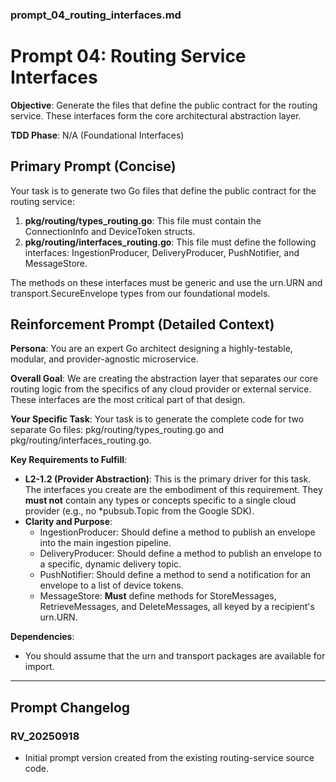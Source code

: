 ### **prompt\_04\_routing\_interfaces.md**

# **Prompt 04: Routing Service Interfaces**

**Objective**: Generate the files that define the public contract for the routing service. These interfaces form the core architectural abstraction layer.

**TDD Phase**: N/A (Foundational Interfaces)

## **Primary Prompt (Concise)**

Your task is to generate two Go files that define the public contract for the routing service:

1. **pkg/routing/types\_routing.go**: This file must contain the ConnectionInfo and DeviceToken structs.
2. **pkg/routing/interfaces\_routing.go**: This file must define the following interfaces: IngestionProducer, DeliveryProducer, PushNotifier, and MessageStore.

The methods on these interfaces must be generic and use the urn.URN and transport.SecureEnvelope types from our foundational models.

## **Reinforcement Prompt (Detailed Context)**

**Persona**: You are an expert Go architect designing a highly-testable, modular, and provider-agnostic microservice.

**Overall Goal**: We are creating the abstraction layer that separates our core routing logic from the specifics of any cloud provider or external service. These interfaces are the most critical part of that design.

**Your Specific Task**: Your task is to generate the complete code for two separate Go files: pkg/routing/types\_routing.go and pkg/routing/interfaces\_routing.go.

**Key Requirements to Fulfill**:

* **L2-1.2 (Provider Abstraction)**: This is the primary driver for this task. The interfaces you create are the embodiment of this requirement. They **must not** contain any types or concepts specific to a single cloud provider (e.g., no \*pubsub.Topic from the Google SDK).
* **Clarity and Purpose**:
    * IngestionProducer: Should define a method to publish an envelope into the main ingestion pipeline.
    * DeliveryProducer: Should define a method to publish an envelope to a specific, dynamic delivery topic.
    * PushNotifier: Should define a method to send a notification for an envelope to a list of device tokens.
    * MessageStore: **Must** define methods for StoreMessages, RetrieveMessages, and DeleteMessages, all keyed by a recipient's urn.URN.

**Dependencies**:

* You should assume that the urn and transport packages are available for import.

---

## **Prompt Changelog**

### **RV\_20250918**

* Initial prompt version created from the existing routing-service source code.